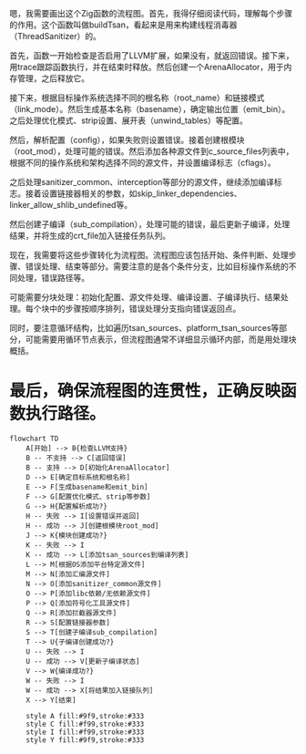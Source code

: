 嗯，我需要画出这个Zig函数的流程图。首先，我得仔细阅读代码，理解每个步骤的作用。这个函数叫做buildTsan，看起来是用来构建线程消毒器（ThreadSanitizer）的。

首先，函数一开始检查是否启用了LLVM扩展，如果没有，就返回错误。接下来，用trace跟踪函数执行，并在结束时释放。然后创建一个ArenaAllocator，用于内存管理，之后释放它。

接下来，根据目标操作系统选择不同的根名称（root_name）和链接模式（link_mode）。然后生成基本名称（basename），确定输出位置（emit_bin）。之后处理优化模式、strip设置、展开表（unwind_tables）等配置。

然后，解析配置（config），如果失败则设置错误。接着创建根模块（root_mod），处理可能的错误。然后添加各种源文件到c_source_files列表中，根据不同的操作系统和架构选择不同的源文件，并设置编译标志（cflags）。

之后处理sanitizer_common、interception等部分的源文件，继续添加编译标志。接着设置链接器相关的参数，如skip_linker_dependencies、linker_allow_shlib_undefined等。

然后创建子编译（sub_compilation），处理可能的错误，最后更新子编译，处理结果，并将生成的crt_file加入链接任务队列。

现在，我需要将这些步骤转化为流程图。流程图应该包括开始、条件判断、处理步骤、错误处理、结束等部分。需要注意的是各个条件分支，比如目标操作系统的不同处理，错误路径等。

可能需要分块处理：初始化配置、源文件处理、编译设置、子编译执行、结果处理。每个块中的步骤按顺序排列，错误处理分支指向错误返回点。

同时，要注意循环结构，比如遍历tsan_sources、platform_tsan_sources等部分，可能需要用循环节点表示，但流程图通常不详细显示循环内部，而是用处理块概括。

最后，确保流程图的连贯性，正确反映函数执行路径。
================================================
```mermaid
flowchart TD
    A[开始] --> B{检查LLVM支持}
    B -- 不支持 --> C[返回错误]
    B -- 支持 --> D[初始化ArenaAllocator]
    D --> E[确定目标系统和根名称]
    E --> F[生成basename和emit_bin]
    F --> G[配置优化模式、strip等参数]
    G --> H{配置解析成功?}
    H -- 失败 --> I[设置错误并返回]
    H -- 成功 --> J[创建根模块root_mod]
    J --> K{模块创建成功?}
    K -- 失败 --> I
    K -- 成功 --> L[添加tsan_sources到编译列表]
    L --> M[根据OS添加平台特定源文件]
    M --> N[添加汇编源文件]
    N --> O[添加sanitizer_common源文件]
    O --> P[添加libc依赖/无依赖源文件]
    P --> Q[添加符号化工具源文件]
    Q --> R[添加拦截器源文件]
    R --> S[配置链接器参数]
    S --> T[创建子编译sub_compilation]
    T --> U{子编译创建成功?}
    U -- 失败 --> I
    U -- 成功 --> V[更新子编译状态]
    V --> W{编译成功?}
    W -- 失败 --> I
    W -- 成功 --> X[将结果加入链接队列]
    X --> Y[结束]
    
    style A fill:#9f9,stroke:#333
    style C fill:#f99,stroke:#333
    style I fill:#f99,stroke:#333
    style Y fill:#9f9,stroke:#333
```